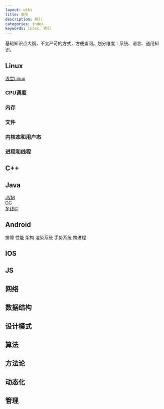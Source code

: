 ```yaml
---
layout: wiki
title: 索引
description: 索引
categories: index
keywords: index, 索引
---
```


基础知识点大纲，不太严苛的方式，方便查阅。划分维度：系统、语言、通用知识。

## Linux 
[浅尝Linux]()
### CPU调度
### 内存
### 文件
### 内核态和用户态
### 进程和线程

## C++

## Java
[JVM]()  
[GC]()  
[多线程]()  

## Android
排障 性能 架构 渲染系统 手势系统 跨进程

## IOS

## JS

## 网络

## 数据结构

## 设计模式

## 算法

## 方法论

## 动态化

## 管理





